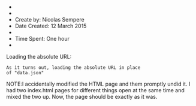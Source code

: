 *
*
*	Create by: Nicolas Sempere
*	Date Created: 12 March 2015
*
*	Time Spent: One hour
*

Loading the absolute URL:

	As it turns out, loading the absolute URL in place
	of "data.json" 

NOTE:I accidentally modified the HTML page and them promptly 
     undid it. I had two index.html pages for different things
     open at the same time and mixed the two up. Now, the page
     should be exactly as it was.
